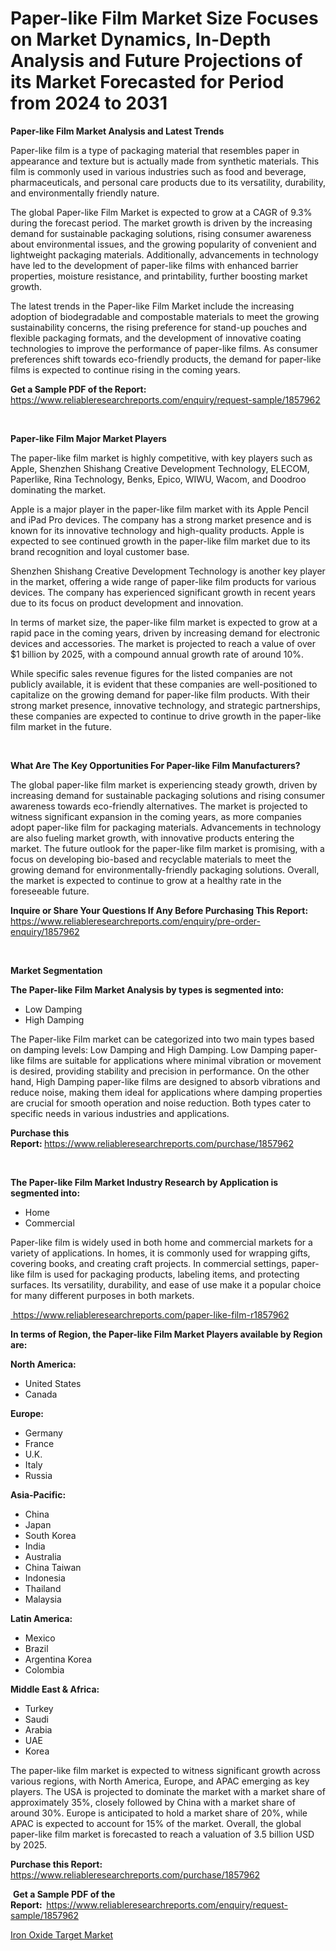<p><h1>Paper-like Film Market Size Focuses on Market Dynamics, In-Depth Analysis and Future Projections of its Market Forecasted for Period from 2024 to 2031</h1></p><p><strong>Paper-like Film Market Analysis and Latest Trends</strong></p>
<p><p>Paper-like film is a type of packaging material that resembles paper in appearance and texture but is actually made from synthetic materials. This film is commonly used in various industries such as food and beverage, pharmaceuticals, and personal care products due to its versatility, durability, and environmentally friendly nature.</p><p>The global Paper-like Film Market is expected to grow at a CAGR of 9.3% during the forecast period. The market growth is driven by the increasing demand for sustainable packaging solutions, rising consumer awareness about environmental issues, and the growing popularity of convenient and lightweight packaging materials. Additionally, advancements in technology have led to the development of paper-like films with enhanced barrier properties, moisture resistance, and printability, further boosting market growth.</p><p>The latest trends in the Paper-like Film Market include the increasing adoption of biodegradable and compostable materials to meet the growing sustainability concerns, the rising preference for stand-up pouches and flexible packaging formats, and the development of innovative coating technologies to improve the performance of paper-like films. As consumer preferences shift towards eco-friendly products, the demand for paper-like films is expected to continue rising in the coming years.</p></p>
<p><strong>Get a Sample PDF of the Report:&nbsp;</strong> <a href="https://www.reliableresearchreports.com/enquiry/request-sample/1857962">https://www.reliableresearchreports.com/enquiry/request-sample/1857962</a></p>
<p>&nbsp;</p>
<p><strong>Paper-like Film Major Market Players</strong></p>
<p><p>The paper-like film market is highly competitive, with key players such as Apple, Shenzhen Shishang Creative Development Technology, ELECOM, Paperlike, Rina Technology, Benks, Epico, WIWU, Wacom, and Doodroo dominating the market.</p><p>Apple is a major player in the paper-like film market with its Apple Pencil and iPad Pro devices. The company has a strong market presence and is known for its innovative technology and high-quality products. Apple is expected to see continued growth in the paper-like film market due to its brand recognition and loyal customer base.</p><p>Shenzhen Shishang Creative Development Technology is another key player in the market, offering a wide range of paper-like film products for various devices. The company has experienced significant growth in recent years due to its focus on product development and innovation.</p><p>In terms of market size, the paper-like film market is expected to grow at a rapid pace in the coming years, driven by increasing demand for electronic devices and accessories. The market is projected to reach a value of over $1 billion by 2025, with a compound annual growth rate of around 10%.</p><p>While specific sales revenue figures for the listed companies are not publicly available, it is evident that these companies are well-positioned to capitalize on the growing demand for paper-like film products. With their strong market presence, innovative technology, and strategic partnerships, these companies are expected to continue to drive growth in the paper-like film market in the future.</p></p>
<p>&nbsp;</p>
<p><strong>What Are The Key Opportunities For Paper-like Film Manufacturers?</strong></p>
<p><p>The global paper-like film market is experiencing steady growth, driven by increasing demand for sustainable packaging solutions and rising consumer awareness towards eco-friendly alternatives. The market is projected to witness significant expansion in the coming years, as more companies adopt paper-like film for packaging materials. Advancements in technology are also fueling market growth, with innovative products entering the market. The future outlook for the paper-like film market is promising, with a focus on developing bio-based and recyclable materials to meet the growing demand for environmentally-friendly packaging solutions. Overall, the market is expected to continue to grow at a healthy rate in the foreseeable future.</p></p>
<p><strong>Inquire or Share Your Questions If Any Before Purchasing This Report:</strong> <a href="https://www.reliableresearchreports.com/enquiry/pre-order-enquiry/1857962">https://www.reliableresearchreports.com/enquiry/pre-order-enquiry/1857962</a></p>
<p>&nbsp;</p>
<p><strong>Market Segmentation</strong></p>
<p><strong>The Paper-like Film Market Analysis by types is segmented into:</strong></p>
<p><ul><li>Low Damping</li><li>High Damping</li></ul></p>
<p><p>The Paper-like Film market can be categorized into two main types based on damping levels: Low Damping and High Damping. Low Damping paper-like films are suitable for applications where minimal vibration or movement is desired, providing stability and precision in performance. On the other hand, High Damping paper-like films are designed to absorb vibrations and reduce noise, making them ideal for applications where damping properties are crucial for smooth operation and noise reduction. Both types cater to specific needs in various industries and applications.</p></p>
<p><strong>Purchase this Report:&nbsp;</strong><a href="https://www.reliableresearchreports.com/purchase/1857962">https://www.reliableresearchreports.com/purchase/1857962</a></p>
<p>&nbsp;</p>
<p><strong>The Paper-like Film Market Industry Research by Application is segmented into:</strong></p>
<p><ul><li>Home</li><li>Commercial</li></ul></p>
<p><p>Paper-like film is widely used in both home and commercial markets for a variety of applications. In homes, it is commonly used for wrapping gifts, covering books, and creating craft projects. In commercial settings, paper-like film is used for packaging products, labeling items, and protecting surfaces. Its versatility, durability, and ease of use make it a popular choice for many different purposes in both markets.</p></p>
<p><a href="https://www.reliableresearchreports.com/paper-like-film-r1857962">&nbsp;https://www.reliableresearchreports.com/paper-like-film-r1857962</a></p>
<p><strong>In terms of Region, the Paper-like Film Market Players available by Region are:</strong></p>
<p>
    <p> <strong> North America: </strong>
        <ul>
            <li>United States</li>
            <li>Canada</li>
        </ul>
        </p> 
    <p> <strong> Europe: </strong>
        <ul>
            <li>Germany</li>
            <li>France</li>
            <li>U.K.</li>
            <li>Italy</li>
            <li>Russia</li>
        </ul>
        </p> 
    <p> <strong> Asia-Pacific: </strong>
        <ul>
            <li>China</li>
            <li>Japan</li>
            <li>South Korea</li>
            <li>India</li>
            <li>Australia</li>
            <li>China Taiwan</li>
            <li>Indonesia</li>
            <li>Thailand</li>
            <li>Malaysia</li>
        </ul>
        </p> 
    <p> <strong> Latin America: </strong>
        <ul>
            <li>Mexico</li>
            <li>Brazil</li>
            <li>Argentina Korea</li>
            <li>Colombia</li>
        </ul>
        </p> 
    <p> <strong> Middle East & Africa: </strong>
        <ul>
            <li>Turkey</li>
            <li>Saudi</li>
            <li>Arabia</li>
            <li>UAE</li>
            <li>Korea</li>
        </ul>
    </p>
    </p>
<p><p>The paper-like film market is expected to witness significant growth across various regions, with North America, Europe, and APAC emerging as key players. The USA is projected to dominate the market with a market share of approximately 35%, closely followed by China with a market share of around 30%. Europe is anticipated to hold a market share of 20%, while APAC is expected to account for 15% of the market. Overall, the global paper-like film market is forecasted to reach a valuation of 3.5 billion USD by 2025.</p></p>
<p><strong>Purchase this Report: </strong><a href="https://www.reliableresearchreports.com/purchase/1857962">https://www.reliableresearchreports.com/purchase/1857962</a></p>
<p>&nbsp;<strong>Get a Sample PDF of the Report:&nbsp;&nbsp;</strong><a href="https://www.reliableresearchreports.com/enquiry/request-sample/1857962">https://www.reliableresearchreports.com/enquiry/request-sample/1857962</a></p>
<p><strong></strong></p>
<p><p><a href="https://view.publitas.com/reportprime-1/strategic-insights-into-global-iron-oxide-target-market-trends-2024-2031-covered-in-117-pages/">Iron Oxide Target Market</a></p></p>